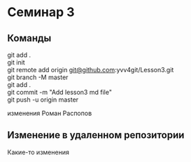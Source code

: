 # Семинар 3



## Команды
git add .  
git init  
git remote add origin git@github.com:yvv4git/Lesson3.git  
git branch -M master  
git add .  
git commit -m "Add lesson3 md file"  
git push -u origin master  
 
 изменения Роман Распопов
## Изменение в удаленном репозитории
Какие-то изменения
